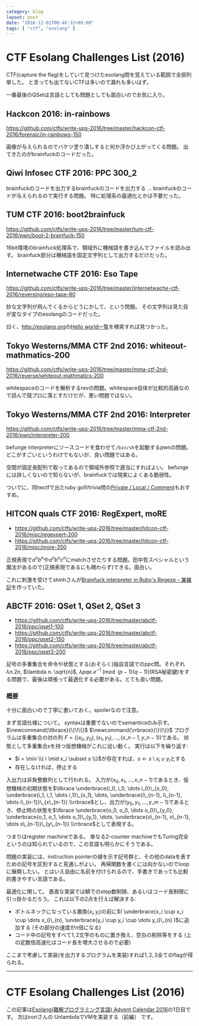 ```yaml
---
category: blog
layout: post
date: "2016-12-01T00:40:32+09:00"
tags: [ "ctf", "esolang" ]
---
```


# CTF Esolang Challenges List (2016)

CTF(capture the flag)をしていて見つけたesolang問を覚えている範囲で全部列挙した。
と言っても出てないCTFは多いので漏れも多いはず。

一番最後のQSetは言語としても問題としても面白いのでお気に入り。

## Hackcon 2016: in-rainbows

<https://github.com/ctfs/write-ups-2016/tree/master/hackcon-ctf-2016/forensic/in-rainbows-150>

画像が与えられるのでバケツ塗り潰しすると何か浮かび上がってくる問題。
出てきたのがbrainfuckのコードだった。

## Qiwi Infosec CTF 2016: PPC 300_2

brainfuckのコードを出力するbrainfuckのコードを出力する $\dots$ brainfuckのコードが与えられるので実行する問題。
特に処理系の最適化とかは不要だった。

## TUM CTF 2016: boot2brainfuck

<https://github.com/ctfs/write-ups-2016/tree/master/tum-ctf-2016/pwn/boot-2-brainfuck-150>

$16$bit環境のbrainfuck処理系で、領域外に機械語を書き込んでファイルを読み出す。
brainfuck部分は機械語を固定文字列として出力するだけだった。

## Internetwache CTF 2016: Eso Tape

<https://github.com/ctfs/write-ups-2016/tree/master/internetwache-ctf-2016/reversing/eso-tape-80>

妙な文字列が飛んでくるからどうにかして、という問題。
その文字列は見た目が変なタイプのesolangのコードだった。

曰く、<http://esolang.org>の[Hello world一覧](http://esolangs.org/wiki/Hello_world_program_in_esoteric_languages)を検索すれば見つかった。

## Tokyo Westerns/MMA CTF 2nd 2016: whiteout-mathmatics-200

<https://github.com/ctfs/write-ups-2016/tree/master/mma-ctf-2nd-2016/reverse/whiteout-mathmatics-200>

whitespaceのコードを解析するrevの問題。whitespace自体が比較的高級なので読んで競プロに落とすだけだが、悪い問題ではない。

## Tokyo Westerns/MMA CTF 2nd 2016: Interpreter

<https://github.com/ctfs/write-ups-2016/tree/master/mma-ctf-2nd-2016/pwn/interpreter-200>

befunge interpreterにソースコードを食わせて`/bin/sh`を起動するpwnの問題。どこがすごいというわけでもないが、良い問題ではある。

空間が固定長配列で取ってあるので領域外参照で適当にすればよい。
befungeには詳しくないので知らないが、brainfuckでは現実によくある脆弱性。

ついでに、同twctfで出たruby golf/trivia問の[Private / Local / Comment](https://github.com/ctfs/write-ups-2016/tree/master/mma-ctf-2nd-2016/ppc/private-local-comment-220)もおすすめ。

## HITCON quals CTF 2016: RegExpert, moRE

-   <https://github.com/ctfs/write-ups-2016/tree/master/hitcon-ctf-2016/misc/regexpert-200>
-   <https://github.com/ctfs/write-ups-2016/tree/master/hitcon-ctf-2016/misc/more-350>

正規表現で$a^nb^n$や$a^nb^nc^n$にmatchさせたりする問題。田中哲スペシャルという魔法があるので(正規表現であるにも関わらず)できる。面白い。

これに刺激を受けてshinhさんが[Brainfuck interpreter in Ruby&#39;s Regexp - 兼雑記](http://shinh.hatenablog.com/entry/2016/10/17/024329)を作っていた。

## ABCTF 2016: QSet 1, QSet 2, QSet 3

-   <https://github.com/ctfs/write-ups-2016/tree/master/abctf-2016/ppc/qset1-100>
-   <https://github.com/ctfs/write-ups-2016/tree/master/abctf-2016/ppc/qset2-150>
-   <https://github.com/ctfs/write-ups-2016/tree/master/abctf-2016/ppc/qset3-200>

記号の多重集合を命令や状態とする(おそらく)独自言語でのppc問。それぞれ$\lambda n. 2n$, $\lambda n. \sqrt{n}$, $\lambda p q e. e^{-1} \pmod{(p-1)(q-1)}$(RSA秘密鍵)をする問題で、最後は頑張って最適化する必要がある。とても良い問題。

### 概要

十分に面白いので丁寧に書いておく。spoilerなので注意。

まず言語仕様について。
syntaxは重要でないのでsemanticsのみ示す。
$\newcommand{\llbrace}{\{\!\{}$
$\newcommand{\rrbrace}{\}\!\}}$
プログラムは多重集合の対の列 $F = ( (x_0, y_0), (x_1, y_1), \dots, (x\_{n-1}, y\_{n-1}) )$である。
状態として多重集合$s$を持つ仮想機械がこれに従い動く。
実行は以下を繰り返す:

-   $i = \min \\{ i \mid x_i \subset s \\}$が存在すれば、$s \gets s \setminus x_i \cup y_i$とする
-   存在しなければ、停止する

入出力は非負整数列として行われる。
入力が$( x_0, x_1, \dots, x\_{n-1} )$であるとき、仮想機械の初期状態を$\llbrace \underbrace{i_0, i_0, \dots i_0}\_{x_0}, \underbrace{i_1, i_1, \dots i_1}\_{x_1}, \dots, \underbrace{i\_{n-1}, i\_{n-1}, \dots i\_{n-1}}\_{x\_{n-1}} \\rrbrace$とし、出力が$( y_0, y_1, \dots, y\_{m-1} )$であるとき、停止時の状態を$\llbrace \underbrace{o_0, o_0, \dots o_0}\_{y_0}, \underbrace{o_1, o_1, \dots o_1}\_{y_1}, \dots, \underbrace{o\_{n-1}, o\_{n-1}, \dots o\_{n-1}}\_{y\_{n-1}} \\rrbrace$として表現する。

つまりはregister machineである。
単なる$2$-counter machineでもTuring完全というのは知られているので、この言語も明らかにそうである。

問題の実装には、instruction pointerの値を示す記号群と、その他のdataを表すための記号を区別すると見通しがよい。
再帰関数を書くには向かないのでloopに展開したい。
とはいえ自由に名前を付けられるので、手書きであっても比較的書きやすい言語である。

最適化に関して。
愚直な実装では鯖でのstep数制限、あるいはコード長制限に引っ掛かるだろう。
これは以下の$2$点を行えば解決する:

-   ボトルネックになっている置換$( x_i, y_i )$の前に$( \underbrace{x_i \cup x_i \cup \dots x_i}\_{n}, \underbrace{y_i \cup y_i \cup \dots y_i}\_{n} )$に追加する (その部分の速度が$n$倍になる)
-   コード中の記号をすべて$1,2$文字のものに置き換え、空白の削除等をする (上の定数倍高速化はコード長を増大させるので必要)

ここまで考慮して実装(を出力するプログラムを実装)すれば$1, 2, 3$全てのflagが得られる。

---

# CTF Esolang Challenges List (2016)

この記事は[Esolang(難解プログラミング言語) Advent Calendar 2016](http://qiita.com/advent-calendar/2016/esolang)の$1$日目です。
次はiroriさんの UnlambdaでVMを実装する（前編） です。
